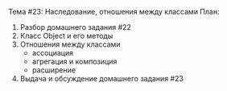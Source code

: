 Тема #23: Наследование, отношения между классами
План:
1. Разбор домашнего задания #22
2. Класс Object и его методы
3. Отношения между классами
   - ассоциация
   - агрегация и композиция
   - расширение
4. Выдача и обсуждение домашнего задания #23

